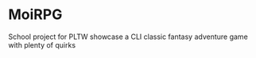 # MoiRPG
School project for PLTW showcase a CLI classic fantasy adventure game with plenty of quirks

